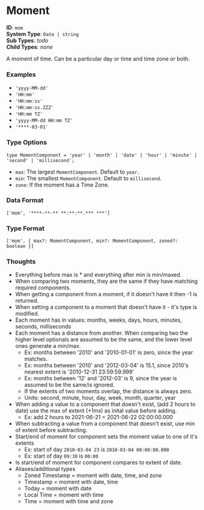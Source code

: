# Moment

**ID**: `mom`  
**System Type**: `Date | string`  
**Sub Types**: *todo*  
**Child Types**: *none*

A moment of time. Can be a particular day or time and time zone or both.

### Examples

- `'yyyy-MM-dd'`
- `'HH:mm'`
- `'HH:mm:ss'`
- `'HH:mm:ss.ZZZ'`
- `'HH:mm TZ'`
- `'yyyy-MM-dd HH:mm TZ'`
- `'****-03-01'`

### Type Options

`type MomentComponent = 'year' | 'month' | 'date' | 'hour' | 'minute' | 'second' | 'millisecond';`

- `max`: The largest `MomentComponent`. Default to `year`.
- `min`: The smallest `MomentComponent`. Default to `millisecond`.
- `zone`: If the moment has a Time Zone.

### Data Format

```
['mom', '****-**-** **:**:**.*** ***']
```

### Type Format

```
['mom', { max?: MomentComponent, min?: MomentComponent, zoned?: boolean }]
```

### Thoughts

- Everything before max is * and everything after min is min/maxed.
- When comparing two moments, they are the same if they have matching required components.
- When getting a component from a moment, if it doesn't have it then -1 is returned.
- When setting a component to a moment that doesn't have it - it's type is modified.
- Each moment has in values: months, weeks, days, hours, minutes, seconds, milliseconds
- Each moment has a distance from another. When comparing two the higher level optionals are assumed to be the same, and the lower level ones generate a min/max.
  - Ex: months between '2010' and '2010-01-01' is zero, since the year matches.
  - Ex: months between '2010' and '2012-03-04' is 15.1, since 2010's nearest extent is '2010-12-31 23:59:59.999'
  - Ex: months between '12' and '2012-03' is 9, since the year is assumed to be the same/is ignored.
  - If the extents of two moments overlap, the distance is always zero.
  - Units: second, minute, hour, day, week, month, quarter, year 
- When adding a value to a component that doesn't exist, (add 2 hours to date) use the max of extent (+1ms) as inital value before adding.
  - Ex: add 2 hours to 2021-06-21 = 2021-06-22 02:00:00.000
- When subtracting a value from a component that doesn't exist, use min of extent before subtracting.
- Start/end of moment for component sets the moment value to one of it's extents
  - Ex: start of day `2010-03-04 23` is `2010-03-04 00:00:00.000`
  - Ex: start of day `09:30` is `00:00`
- Is start/end of moment for component compares to extent of date.
- Aliases/additional types  
  - Zoned Timestamp = moment with date, time, and zone
  - Timestamp = moment with date, time
  - Today = moment with date
  - Local Time = moment with time
  - Time = moment with time and zone
